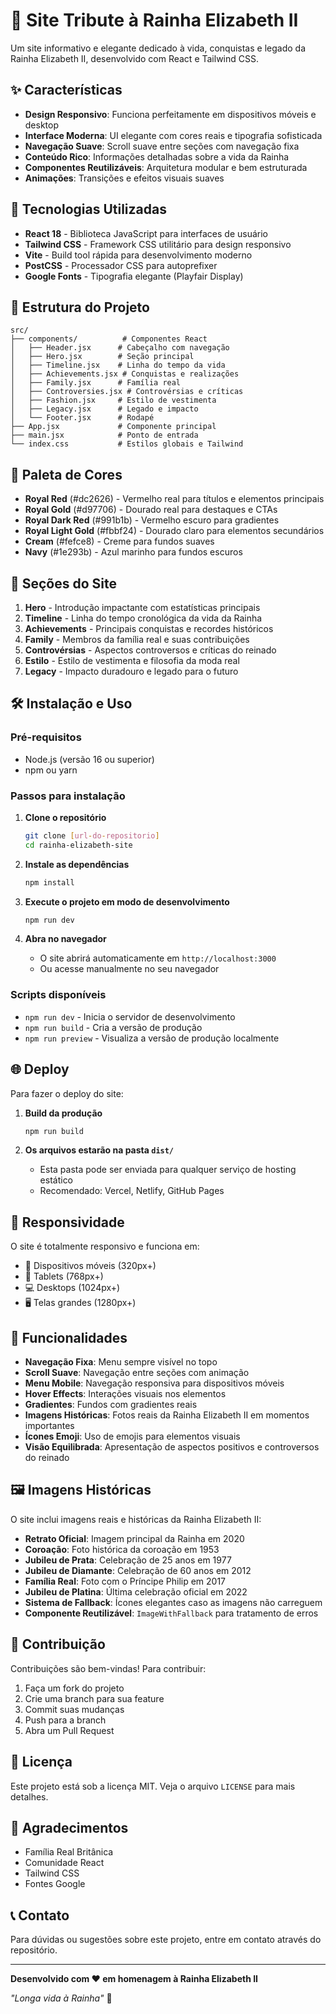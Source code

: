 # 🌟 Site Tribute à Rainha Elizabeth II

Um site informativo e elegante dedicado à vida, conquistas e legado da Rainha Elizabeth II, desenvolvido com React e Tailwind CSS.

## ✨ Características

- **Design Responsivo**: Funciona perfeitamente em dispositivos móveis e desktop
- **Interface Moderna**: UI elegante com cores reais e tipografia sofisticada
- **Navegação Suave**: Scroll suave entre seções com navegação fixa
- **Conteúdo Rico**: Informações detalhadas sobre a vida da Rainha
- **Componentes Reutilizáveis**: Arquitetura modular e bem estruturada
- **Animações**: Transições e efeitos visuais suaves

## 🚀 Tecnologias Utilizadas

- **React 18** - Biblioteca JavaScript para interfaces de usuário
- **Tailwind CSS** - Framework CSS utilitário para design responsivo
- **Vite** - Build tool rápida para desenvolvimento moderno
- **PostCSS** - Processador CSS para autoprefixer
- **Google Fonts** - Tipografia elegante (Playfair Display)

## 📁 Estrutura do Projeto

```
src/
├── components/          # Componentes React
│   ├── Header.jsx      # Cabeçalho com navegação
│   ├── Hero.jsx        # Seção principal
│   ├── Timeline.jsx    # Linha do tempo da vida
│   ├── Achievements.jsx # Conquistas e realizações
│   ├── Family.jsx      # Família real
│   ├── Controversies.jsx # Controvérsias e críticas
│   ├── Fashion.jsx     # Estilo de vestimenta
│   ├── Legacy.jsx      # Legado e impacto
│   └── Footer.jsx      # Rodapé
├── App.jsx             # Componente principal
├── main.jsx            # Ponto de entrada
└── index.css           # Estilos globais e Tailwind
```

## 🎨 Paleta de Cores

- **Royal Red** (#dc2626) - Vermelho real para títulos e elementos principais
- **Royal Gold** (#d97706) - Dourado real para destaques e CTAs
- **Royal Dark Red** (#991b1b) - Vermelho escuro para gradientes
- **Royal Light Gold** (#fbbf24) - Dourado claro para elementos secundários
- **Cream** (#fefce8) - Creme para fundos suaves
- **Navy** (#1e293b) - Azul marinho para fundos escuros

## 📱 Seções do Site

1. **Hero** - Introdução impactante com estatísticas principais
2. **Timeline** - Linha do tempo cronológica da vida da Rainha
3. **Achievements** - Principais conquistas e recordes históricos
4. **Family** - Membros da família real e suas contribuições
5. **Controvérsias** - Aspectos controversos e críticas do reinado
6. **Estilo** - Estilo de vestimenta e filosofia da moda real
7. **Legacy** - Impacto duradouro e legado para o futuro

## 🛠️ Instalação e Uso

### Pré-requisitos
- Node.js (versão 16 ou superior)
- npm ou yarn

### Passos para instalação

1. **Clone o repositório**
   ```bash
   git clone [url-do-repositorio]
   cd rainha-elizabeth-site
   ```

2. **Instale as dependências**
   ```bash
   npm install
   ```

3. **Execute o projeto em modo de desenvolvimento**
   ```bash
   npm run dev
   ```

4. **Abra no navegador**
   - O site abrirá automaticamente em `http://localhost:3000`
   - Ou acesse manualmente no seu navegador

### Scripts disponíveis

- `npm run dev` - Inicia o servidor de desenvolvimento
- `npm run build` - Cria a versão de produção
- `npm run preview` - Visualiza a versão de produção localmente

## 🌐 Deploy

Para fazer o deploy do site:

1. **Build da produção**
   ```bash
   npm run build
   ```

2. **Os arquivos estarão na pasta `dist/`**
   - Esta pasta pode ser enviada para qualquer serviço de hosting estático
   - Recomendado: Vercel, Netlify, GitHub Pages

## 📱 Responsividade

O site é totalmente responsivo e funciona em:
- 📱 Dispositivos móveis (320px+)
- 📱 Tablets (768px+)
- 💻 Desktops (1024px+)
- 🖥️ Telas grandes (1280px+)

## 🎯 Funcionalidades

- **Navegação Fixa**: Menu sempre visível no topo
- **Scroll Suave**: Navegação entre seções com animação
- **Menu Mobile**: Navegação responsiva para dispositivos móveis
- **Hover Effects**: Interações visuais nos elementos
- **Gradientes**: Fundos com gradientes reais
- **Imagens Históricas**: Fotos reais da Rainha Elizabeth II em momentos importantes
- **Ícones Emoji**: Uso de emojis para elementos visuais
- **Visão Equilibrada**: Apresentação de aspectos positivos e controversos do reinado

## 🖼️ Imagens Históricas

O site inclui imagens reais e históricas da Rainha Elizabeth II:
- **Retrato Oficial**: Imagem principal da Rainha em 2020
- **Coroação**: Foto histórica da coroação em 1953
- **Jubileu de Prata**: Celebração de 25 anos em 1977
- **Jubileu de Diamante**: Celebração de 60 anos em 2012
- **Família Real**: Foto com o Príncipe Philip em 2017
- **Jubileu de Platina**: Última celebração oficial em 2022
- **Sistema de Fallback**: Ícones elegantes caso as imagens não carreguem
- **Componente Reutilizável**: `ImageWithFallback` para tratamento de erros

## 🤝 Contribuição

Contribuições são bem-vindas! Para contribuir:

1. Faça um fork do projeto
2. Crie uma branch para sua feature
3. Commit suas mudanças
4. Push para a branch
5. Abra um Pull Request

## 📄 Licença

Este projeto está sob a licença MIT. Veja o arquivo `LICENSE` para mais detalhes.

## 🙏 Agradecimentos

- Família Real Britânica
- Comunidade React
- Tailwind CSS
- Fontes Google

## 📞 Contato

Para dúvidas ou sugestões sobre este projeto, entre em contato através do repositório.

---

**Desenvolvido com ❤️ em homenagem à Rainha Elizabeth II**

*"Longa vida à Rainha"* 👑 
